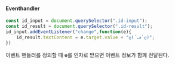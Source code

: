 #### Eventhandler
```javascript
const id_input = document.querySelector(".id-input");
const id_result = document.querySelector(".id-result");
id_input.addEventListener("change",function(e){
    id_result.textContent = e.target.value + "ლ(´ڡ`ლ)";
})
```
이벤트 핸들러를 정의할 때 e를 인자로 받으면 이벤트 정보가 함께 전달된다.